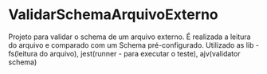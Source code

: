 # ValidarSchemaArquivoExterno
Projeto para validar o schema de um arquivo externo. É realizada a leitura do arquivo e comparado com um Schema pré-configurado. Utilizado as lib - fs(leitura do arquivo), jest(runner - para executar o teste), ajv(validator schema) 
